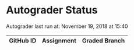 # Autograder Status
Autograder last run at: November 19, 2018 at 15:40

| GitHub ID | Assignment | Graded Branch |
|-----------|------------|---------------|
